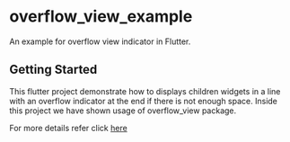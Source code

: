 # overflow_view_example

An example for overflow view indicator in Flutter.

## Getting Started

This flutter project demonstrate how to displays children widgets in a line with an overflow indicator at the end if there is not enough space.
Inside this project we have shown usage of overflow_view package.

For more details refer click [here](https://effortlesscodelearning.com/blog/overflow-indicator-in-flutter-mastering-ui-responsiveness/)


